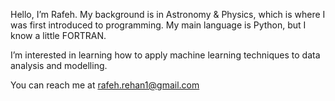 Hello, I’m Rafeh. My background is in Astronomy & Physics, which is where I was first introduced to programming.
My main language is Python, but I know a little FORTRAN.

I’m interested in learning how to apply machine learning techniques to data analysis and modelling.

You can reach me at rafeh.rehan1@gmail.com
